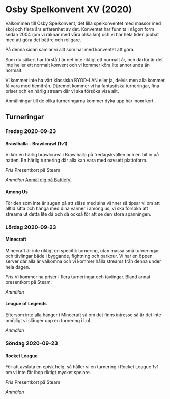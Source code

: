 # Osby Spelkonvent XV (2020)
Välkommen till Osby Spelkonvent, det lilla spelkonventet med massor med skoj och flera års erfarenhet av det. Konventet har funnits i någon form sedan 2004 (om vi räknar med våra olika lan) och vi har hela tiden jobbat med att göra det bättre och roligare.

På denna sidan samlar vi allt som har med konventet att göra.

Som du säkert har förstått är det inte riktigt ett normalt år, och därför är det inte heller ett normalt konvent och vi kommer köra lite annorlunda än normalt.

Vi kommer inte ha vårt klassiska BYOD-LAN eller ja, delvis men alla kommer få vara med hemifrån. Däremot kommer vi ha fantastiska turneringar, fina priser och en härlig stream där vi ska försöka visa allt.

Anmälningar till de olika turneringarna kommer dyka upp här inom kort.

## Turneringar
### Fredag 2020-09-23
#### Brawlhalla - Brawlcrawl (1v1)
Vi kör en härlig brawlcrawl i Brawlhalla på fredagskvällen och en bit in på natten. En härlig turnering där alla kan vara med oavsett plattoform.

*Pris* Presentkort på Steam

*Anmälan*
[Anmäl dig på Battlefy!](https://battlefy.com/oscon/oscon-2020-brawlcrawl/5f6b8a6629a4e27bb758da2b/info?infoTab=details)

#### Among Us
För den som inte är sugen på att slåss med sina vänner så tipsar vi om att alltid sitta och hänga med dina vänner i among us, vi ska försöka att streama ut detta lite då och då också för att se den stora spänningen.

### Lördag 2020-09-23
#### Minecraft
Minecraft är inte riktigt en specifik turnering, utan massa små turneringar och tävlingar både i byggande, fightning och parkour. Vi har en öppen server där alla är välkomna och vi kommer hålla streams från denna under hela dagen.

*Pris* Vi kommer ha priser i flera turneringar och tävlingar. Bland annat presentkort på Steam.

*Anmälan*

#### League of Legends
Eftersom inte alla hänger i Minecraft så om det finns intresse så är det inte omöjligt vi slänger upp en turnering i LoL.

*Anmälan*

### Söndag 2020-09-23
#### Rocket League
För att avsluta en episk helg, så håller vi en turnering i Rocket League 1v1 om vi inte får ihop riktigt mycket spelare.

*Pris* Presentkort på Steam

*Anmälan*
